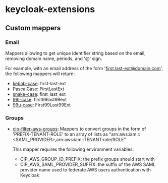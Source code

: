 # keycloak-extensions

## Custom mappers

### Email

Mappers allowing to get unique identifier string based on the email, removing domain name, periods, and '@' sign.

For example, with an email address of the form 'first.last-ext@domain.com', the following mappers will return:
-   [kebab-case](https://en.wiktionary.org/wiki/kebab_case): first-last-ext
-   [PascalCase](https://en.wiktionary.org/wiki/Pascal_case): FirstLastExt
-   [snake-case](https://en.wiktionary.org/wiki/snake_case): first_last_ext
-   [99l-case](#): first99last99ext
-   [99u-case](#): First99Last99Ext

### Groups

-   [cip-filter-aws-groups](src/cip-filter-aws-groups.js): Mappers to convert groups in the form of 'PREFIX-TENANT-ROLE' to an array of lists as "arn:aws:iam::<TENANT>:<SAML_PROVIDER>,arn:aws:iam::TENANT:role/ROLE"

    This mapper requires the following environment variables:

    -    CIP_AWS_GROUP_ID_PREFIX: the prefix groups should start with
    -    CIP_AWS_SAML_PROVIDER_SUFFIX: the suffix of the AWS SAML provider name used to federate AWS users authentication with Keycloak